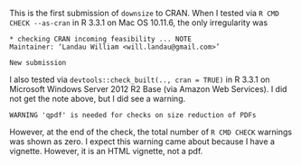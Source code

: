 This is the first submission of `downsize` to CRAN. When I tested via `R CMD CHECK --as-cran` in R 3.3.1 on Mac OS 10.11.6, the only irregularity was

```
* checking CRAN incoming feasibility ... NOTE
Maintainer: ‘Landau William <will.landau@gmail.com>’

New submission
```

I also tested via `devtools::check_built(.., cran = TRUE)` in R 3.3.1 on Microsoft Windows Server 2012 R2 Base (via Amazon Web Services). I did not get the note above, but I did see a warning.


```
WARNING 'qpdf' is needed for checks on size reduction of PDFs
```

However, at the end of the check, the total number of `R CMD CHECK` warnings was shown as zero. I expect this warning came about because I have a vignette. However, it is an HTML vignette, not a pdf.
